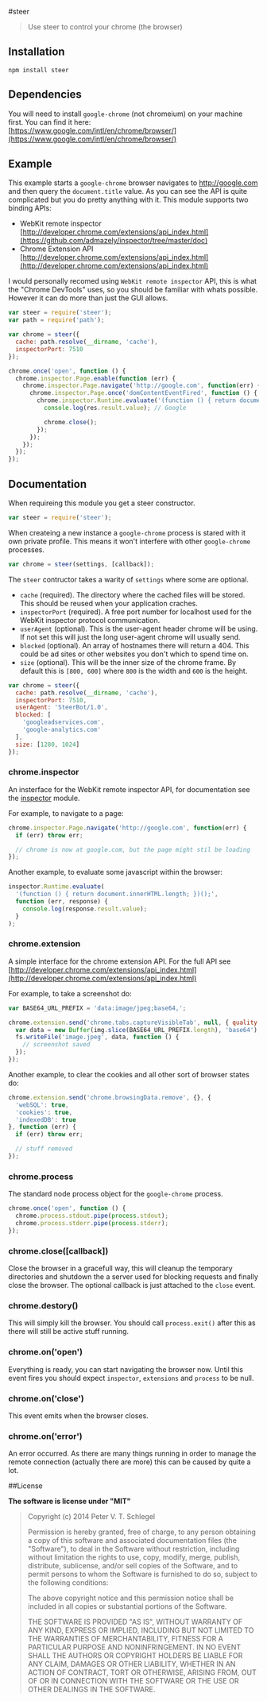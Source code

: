 #steer

> Use steer to control your chrome (the browser)

## Installation

```sheel
npm install steer
```

## Dependencies

You will need to install `google-chrome` (not chromeium) on your machine first.
You can find it here: [https://www.google.com/intl/en/chrome/browser/](https://www.google.com/intl/en/chrome/browser/)

## Example

This example starts a `google-chrome` browser navigates to http://google.com and
then query the `document.title` value. As you can see the API is quite complicated
but you do pretty anything with it. This module supports two binding APIs:

* WebKit remote inspector [http://developer.chrome.com/extensions/api_index.html](https://github.com/admazely/inspector/tree/master/doc)
* Chrome Extension API [http://developer.chrome.com/extensions/api_index.html](http://developer.chrome.com/extensions/api_index.html)

I would personally recomed using `WebKit remote inspector` API, this is what
the "Chrome DevTools" uses, so you should be familiar with whats possible.
However it can do more than just the GUI allows.

```javascript
var steer = require('steer');
var path = require('path');

var chrome = steer({
  cache: path.resolve(__dirname, 'cache'),
  inspectorPort: 7510
});

chrome.once('open', function () {
  chrome.inspector.Page.enable(function (err) {
    chrome.inspector.Page.navigate('http://google.com', function(err) {
      chrome.inspector.Page.once('domContentEventFired', function () {
        chrome.inspector.Runtime.evaluate('(function () { return document.title; })();', function (err, res) {
          console.log(res.result.value); // Google

          chrome.close();
        });
      });
    });
  });
});
```

## Documentation

When requireing this module you get a steer constructor.

```javascript
var steer = require('steer');
```

When createing a new instance a `google-chrome` process is stared with it own
private profile. This means it won't interfere with other `google-chrome` processes.

```javascript
var chrome = steer(settings, [callback]);
```

The `steer` contructor takes a warity of `settings` where some are optional.

* `cache` (required). The directory where the cached files will be stored. This
  should be reused when your application craches.
* `inspectorPort` (required). A free port number for localhost used for the
  WebKit inspector protocol communication.
* `userAgent` (optional). This is the user-agent header chrome will be using.
  If not set this will just the long user-agent chrome will usually send.
* `blocked` (optional). An array of hostnames there will return a 404. This
  could be ad sites or other websites you don't which to spend time on.
* `size` (optional). This will be the inner size of the chrome frame. By
  default this is `[800, 600]` where `800` is the width and `600` is the height.

```javascript
var chrome = steer({
  cache: path.resolve(__dirname, 'cache'),
  inspectorPort: 7510,
  userAgent: 'SteerBot/1.0',
  blocked: [
    'googleadservices.com',
    'google-analytics.com'
  ],
  size: [1280, 1024]
});
```

### chrome.inspector

An insterface for the WebKit remote inspector API, for documentation see the
[inspector](https://github.com/admazely/inspector) module.

For example, to navigate to a page:

```javascript
chrome.inspector.Page.navigate('http://google.com', function(err) {
  if (err) throw err;

  // chrome is now at google.com, but the page might stil be loading
});
```

Another example, to evaluate some javascript within the browser:

```javascript
inspector.Runtime.evaluate(
  '(function () { return document.innerHTML.length; })();',
  function (err, response) {
    console.log(response.result.value);
  }
);
```

### chrome.extension

A simple interface for the chrome extension API. For the full API see
[http://developer.chrome.com/extensions/api_index.html](http://developer.chrome.com/extensions/api_index.html)

For example, to take a screenshot do:

```javascript
var BASE64_URL_PREFIX = 'data:image/jpeg;base64,';

chrome.extension.send('chrome.tabs.captureVisibleTab', null, { quality: 60 }, function(err, img) {
  var data = new Buffer(img.slice(BASE64_URL_PREFIX.length), 'base64');
  fs.writeFile('image.jpeg', data, function () {
    // screenshot saved
  });
});
```

Another example, to clear the cookies and all other sort of browser states do:

```javascript
chrome.extension.send('chrome.browsingData.remove', {}, {
  'webSQL': true,
  'cookies': true,
  'indexedDB': true
}, function (err) {
  if (err) throw err;

  // stuff removed
});
```

### chrome.process

The standard node process object for the `google-chrome` process.

```javascript
chrome.once('open', function () {
  chrome.process.stdout.pipe(process.stdout);
  chrome.process.stderr.pipe(process.stderr);
});
```

### chrome.close([callback])

Close the browser in a gracefull way, this will cleanup the temporary
directories and shutdown the a server used for blocking requests and finally
close the browser. The optional callback is just attached to the `close` event.

### chrome.destory()

This will simply kill the browser. You should call `process.exit()` after this
as there will still be active stuff running.

### chrome.on('open')

Everything is ready, you can start navigating the browser now. Until this
event fires you should expect `inspector`, `extensions` and `process` to be
null.

### chrome.on('close')

This event emits when the browser closes.

### chrome.on('error')

An error occurred. As there are many things running in order to manage the
remote connection (actually there are more) this can be caused by quite a lot.

##License

**The software is license under "MIT"**

> Copyright (c) 2014 Peter V. T. Schlegel
>
> Permission is hereby granted, free of charge, to any person obtaining a copy
> of this software and associated documentation files (the "Software"), to deal
> in the Software without restriction, including without limitation the rights
> to use, copy, modify, merge, publish, distribute, sublicense, and/or sell
> copies of the Software, and to permit persons to whom the Software is
> furnished to do so, subject to the following conditions:
>
> The above copyright notice and this permission notice shall be included in
> all copies or substantial portions of the Software.
>
> THE SOFTWARE IS PROVIDED "AS IS", WITHOUT WARRANTY OF ANY KIND, EXPRESS OR
> IMPLIED, INCLUDING BUT NOT LIMITED TO THE WARRANTIES OF MERCHANTABILITY,
> FITNESS FOR A PARTICULAR PURPOSE AND NONINFRINGEMENT. IN NO EVENT SHALL THE
> AUTHORS OR COPYRIGHT HOLDERS BE LIABLE FOR ANY CLAIM, DAMAGES OR OTHER
> LIABILITY, WHETHER IN AN ACTION OF CONTRACT, TORT OR OTHERWISE, ARISING FROM,
> OUT OF OR IN CONNECTION WITH THE SOFTWARE OR THE USE OR OTHER DEALINGS IN
> THE SOFTWARE.
